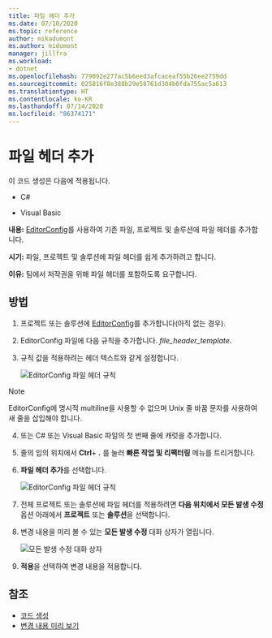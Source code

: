 ```yaml
---
title: 파일 헤더 추가
ms.date: 07/10/2020
ms.topic: reference
author: mikadumont
ms.author: midumont
manager: jillfra
ms.workload:
- dotnet
ms.openlocfilehash: 779092e277ac5b6eed3afcaceaf55b26ee2759dd
ms.sourcegitcommit: 025816f8e388b29e58761d304b0fda755ac5a613
ms.translationtype: HT
ms.contentlocale: ko-KR
ms.lasthandoff: 07/14/2020
ms.locfileid: "86374171"
---
```

# <a name="add-file-header"></a>파일 헤더 추가

이 코드 생성은 다음에 적용됩니다.

- C#

- Visual Basic

**내용:** [EditorConfig](https://docs.microsoft.com/visualstudio/ide/create-portable-custom-editor-options#add-an-editorconfig-file-to-a-project)를 사용하여 기존 파일, 프로젝트 및 솔루션에 파일 헤더를 추가합니다.

**시기:** 파일, 프로젝트 및 솔루션에 파일 헤더를 쉽게 추가하려고 합니다.

**이유:** 팀에서 저작권을 위해 파일 헤더를 포함하도록 요구합니다. 

## <a name="how-to"></a>방법

1. 프로젝트 또는 솔루션에 [EditorConfig](https://docs.microsoft.com/visualstudio/ide/create-portable-custom-editor-options#add-an-editorconfig-file-to-a-project)를 추가합니다(아직 없는 경우).

2. EditorConfig 파일에 다음 규칙을 추가합니다. *file_header_template*.

3. 규칙 값을 적용하려는 헤더 텍스트와 같게 설정합니다.

    ![EditorConfig 파일 헤더 규칙](media/add-file-header-rule.png)

> [!NOTE]
> EditorConfig에 명시적 multiline을 사용할 수 없으며 Unix 줄 바꿈 문자를 사용하여 새 줄을 삽입해야 합니다.

4. 또는 C# 또는 Visual Basic 파일의 첫 번째 줄에 캐럿을 추가합니다.

5. 줄의 임의 위치에서 **Ctrl**+ **.** 를 눌러 **빠른 작업 및 리팩터링** 메뉴를 트리거합니다.

6. **파일 헤더 추가**를 선택합니다. 

    ![EditorConfig 파일 헤더 규칙](media/add-file-header.png)

7. 전체 프로젝트 또는 솔루션에 파일 헤더를 적용하려면 **다음 위치에서 모든 발생 수정** 옵션 아래에서 **프로젝트** 또는 **솔루션**을 선택합니다.

8. 변경 내용을 미리 볼 수 있는 **모든 발생 수정** 대화 상자가 열립니다.

    ![모든 발생 수정 대화 상자](media/file-header-preview-changes.png)

8. **적용**을 선택하여 변경 내용을 적용합니다.

## <a name="see-also"></a>참조

- [코드 생성](../code-generation-in-visual-studio.md)
- [변경 내용 미리 보기](../../ide/preview-changes.md)

